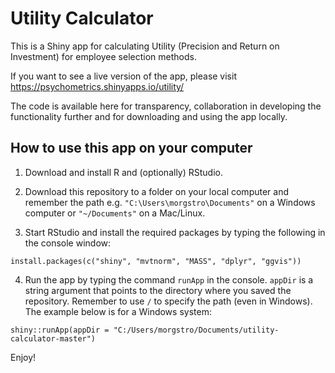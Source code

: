 Utility Calculator
==================

This is a Shiny app for calculating Utility (Precision and Return on Investment) for employee selection methods.

If you want to see a live version of the app, please visit https://psychometrics.shinyapps.io/utility/

The code is available here for transparency, collaboration in developing the functionality further and for downloading and using the app locally. 


How to use this app on your computer
------------------------------------

1. Download and install R and (optionally) RStudio.

2. Download this repository to a folder on your local computer and remember the path 
e.g. `"C:\Users\morgstro\Documents"` on a Windows computer or `"~/Documents"` on a Mac/Linux.

3. Start RStudio and install the required packages by typing the following in the console window:

  `install.packages(c("shiny", "mvtnorm", "MASS", "dplyr", "ggvis"))`

4. Run the app by typing the command `runApp` in the console. `appDir` is a string argument that points to the directory where you saved the repository. Remember to use `/` to specify the path (even in Windows). The example below is for a Windows system:

  `shiny::runApp(appDir = "C:/Users/morgstro/Documents/utility-calculator-master")`

Enjoy!
